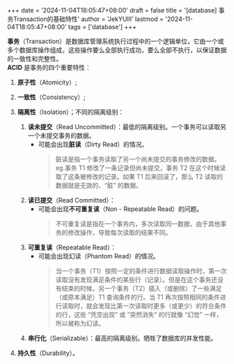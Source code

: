 +++
date = '2024-11-04T18:05:47+08:00'
draft = false
title = '[database] 事务Transaction的基础特性'
author = 'JekYUlll'
lastmod = '2024-11-04T18:05:47+08:00'
tags = ['database']
+++

**事务**（Transaction）是数据库管理系统执行过程中的一个逻辑单位，它由一个或多个数据库操作组成，这些操作要么全部执行成功，要么全部不执行，以保证数据的一致性和完整性。  
**ACID** 是事务的四个重要特性：

1. **原子性**（Atomicity）;
2. **一致性**（Consistency）;
3. **隔离性**（Isolation）；不同的隔离级别：

   1. **读未提交**（Read Uncommitted）：最低的隔离级别。一个事务可以读取另一个未提交事务的数据。
      - 可能会出现**脏读**（Dirty Read）的情况。
        > 脏读是指一个事务读取了另一个尚未提交的事务修改的数据。eg.事务 T1 修改了一条记录但尚未提交，事务 T2 在这个时候读取了这条被修改的记录。如果 T1 后来回滚了，那么 T2 读取的数据就是无效的、“脏” 的数据。
   2. **读已提交**（Read Committed）：
      - 可能会出现**不可重复读**（Non - Repeatable Read）的问题。
        > 不可重复读是指在一个事务内，多次读取同一数据，由于其他事务的修改操作，导致每次读取的结果不同。
   3. **可重复读**（Repeatable Read）：
      - 可能会出现幻读（Phantom Read）的情况。
        > 当一个事务（T1）按照一定的条件进行数据读取操作时，第一次读取没有发现满足条件的某些行（记录）。但是在这个事务还没有结束的时候，另一个事务（T2）插入（或删除）了一些满足（或原本满足）T1 查询条件的行。当 T1 再次按照相同的条件进行读取时，就会发现比第一次读取时更多（或更少）的符合条件的行，这些 “凭空出现” 或 “突然消失” 的行就像 “幻觉” 一样，所以被称为幻读。
   4. **串行化**（Serializable）：最高的隔离级别。牺牲了数据库的并发性能。

4. **持久性**（Durability）。
